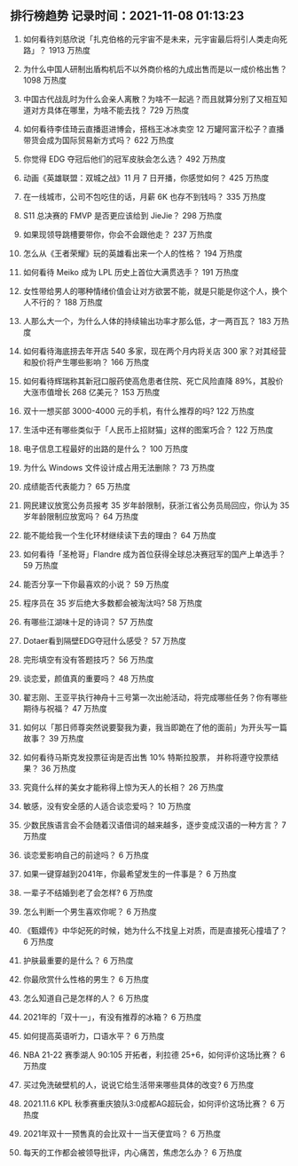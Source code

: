 
## 排行榜趋势 记录时间：2021-11-08 01:13:23
  
  1. 如何看待刘慈欣说「扎克伯格的元宇宙不是未来，元宇宙最后将引人类走向死路」？ 1913 万热度
    
  2. 为什么中国人研制出盾构机后不以外商价格的九成出售而是以一成价格出售？ 1098 万热度
    
  3. 中国古代战乱时为什么会亲人离散？为啥不一起逃？而且就算分别了又相互知道对方具体在哪里，为啥不能去找？ 729 万热度
    
  4. 如何看待李佳琦云直播逛进博会，搭档王冰冰卖空 12 万罐阿富汗松子？直播带货会成为国际贸易新方式吗？ 622 万热度
    
  5. 你觉得 EDG 夺冠后他们的冠军皮肤会怎么选？ 492 万热度
    
  6. 动画《英雄联盟：双城之战》11 月 7 日开播，你感觉如何？ 425 万热度
    
  7. 在一线城市，公司不包吃住的话，月薪 6K 也存不到钱吗？ 335 万热度
    
  8. S11 总决赛的 FMVP 是否更应该给到 JieJie？ 298 万热度
    
  9. 如果现领导跳槽要带你，你会不会跟他走？ 237 万热度
    
  10. 怎么从《王者荣耀》玩的英雄看出来一个人的性格？ 194 万热度
    
  11. 如何看待 Meiko 成为 LPL 历史上首位大满贯选手？ 191 万热度
    
  12. 女性带给男人的哪种情绪价值会让对方欲罢不能，就是只能是你这个人，换个人不行的？ 188 万热度
    
  13. 人那么大一个，为什么人体的持续输出功率才那么低，才一两百瓦？ 183 万热度
    
  14. 如何看待海底捞去年开店 540 多家，现在两个月内将关店 300 家？对其经营和股价将产生哪些影响？ 166 万热度
    
  15. 如何看待辉瑞称其新冠口服药使高危患者住院、死亡风险直降 89%，其股价大涨市值增长 268 亿美元？ 153 万热度
    
  16. 双十一想买部 3000-4000 元的手机，有什么推荐的吗? 122 万热度
    
  17. 生活中还有哪些类似于「人民币上招财猫」这样的图案巧合？ 122 万热度
    
  18. 电子信息工程最好的出路的是什么？ 100 万热度
    
  19. 为什么 Windows 文件设计成占用无法删除？ 73 万热度
    
  20. 成绩能否代表能力？ 65 万热度
    
  21. 网民建议放宽公务员报考 35 岁年龄限制，获浙江省公务员局回应，你认为 35 岁年龄限制应放宽吗？ 64 万热度
    
  22. 能不能给我一个生化环材继续读下去的理由？ 64 万热度
    
  23. 如何看待「圣枪哥」Flandre 成为首位获得全球总决赛冠军的国产上单选手？ 59 万热度
    
  24. 能否分享一下你最喜欢的小说？ 59 万热度
    
  25. 程序员在 35 岁后绝大多数都会被淘汰吗? 58 万热度
    
  26. 有哪些江湖味十足的诗词？ 57 万热度
    
  27. Dotaer看到隔壁EDG夺冠什么感受？ 57 万热度
    
  28. 完形填空有没有答题技巧？ 56 万热度
    
  29. 谈恋爱，颜值真的重要吗？ 48 万热度
    
  30. 翟志刚、王亚平执行神舟十三号第一次出舱活动，将完成哪些任务？你有哪些期待与祝福？ 47 万热度
    
  31. 如何以「那日师尊突然说要娶我为妻，我当即跪在了他的面前」为开头写一篇故事？ 39 万热度
    
  32. 如何看待马斯克发投票征询是否出售 10% 特斯拉股票， 并称将遵守投票结果？ 36 万热度
    
  33. 究竟什么样的美女才能称得上惊为天人的长相？ 26 万热度
    
  34. 敏感，没有安全感的人适合谈恋爱吗？ 10 万热度
    
  35. 少数民族语言会不会随着汉语借词的越来越多，逐步变成汉语的一种方言？ 7 万热度
    
  36. 谈恋爱影响自己的前途吗？ 6 万热度
    
  37. 如果一键穿越到2041年，你最希望发生的一件事是？ 6 万热度
    
  38. 一辈子不结婚到老了会怎样? 6 万热度
    
  39. 怎么判断一个男生喜欢你呢？ 6 万热度
    
  40. 《甄嬛传》中华妃死的时候，她为什么不找皇上对质，而是直接死心撞墙了？ 6 万热度
    
  41. 护肤最重要的是什么？ 6 万热度
    
  42. 你最欣赏什么性格的男生？ 6 万热度
    
  43. 怎么知道自己是怎样的人？ 6 万热度
    
  44. 2021年的「双十一」，有没有推荐的冰箱？ 6 万热度
    
  45. 如何提高英语听力，口语水平？ 6 万热度
    
  46. NBA 21-22 赛季湖人 90:105 开拓者，利拉德 25+6，如何评价这场比赛？ 6 万热度
    
  47. 买过免洗破壁机的人，说说它给生活带来哪些具体的改变? 6 万热度
    
  48. 2021.11.6 KPL 秋季赛重庆狼队3:0成都AG超玩会，如何评价这场比赛？ 6 万热度
    
  49. 2021年双十一预售真的会比双十一当天便宜吗？ 6 万热度
    
  50. 每天的工作都会被领导批评，内心痛苦，焦虑怎么办？ 6 万热度
    